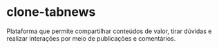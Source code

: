 # clone-tabnews
Plataforma que permite compartilhar conteúdos de valor, tirar dúvidas e realizar interações por meio de publicações e comentários.
